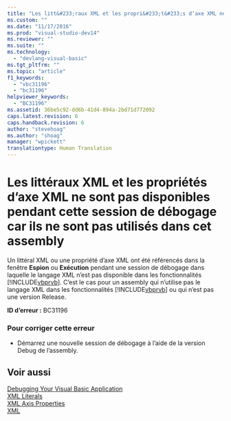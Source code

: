```yaml
---
title: "Les litt&#233;raux XML et les propri&#233;t&#233;s d’axe XML ne sont pas disponibles pendant cette session de d&#233;bogage car ils ne sont pas utilis&#233;s dans cet assembly | Microsoft Docs"
ms.custom: ""
ms.date: "11/17/2016"
ms.prod: "visual-studio-dev14"
ms.reviewer: ""
ms.suite: ""
ms.technology: 
  - "devlang-visual-basic"
ms.tgt_pltfrm: ""
ms.topic: "article"
f1_keywords: 
  - "vbc31196"
  - "bc31196"
helpviewer_keywords: 
  - "BC31196"
ms.assetid: 36be5c92-dd6b-41d4-894a-2bd71d772092
caps.latest.revision: 6
caps.handback.revision: 6
author: "stevehoag"
ms.author: "shoag"
manager: "wpickett"
translationtype: Human Translation
---
```

# Les litt&#233;raux XML et les propri&#233;t&#233;s d’axe XML ne sont pas disponibles pendant cette session de d&#233;bogage car ils ne sont pas utilis&#233;s dans cet assembly
Un littéral XML ou une propriété d’axe XML ont été référencés dans la fenêtre **Espion** ou **Exécution** pendant une session de débogage dans laquelle le langage XML n’est pas disponible dans les fonctionnalités [!INCLUDE[vbprvb](../../csharp/programming-guide/concepts/linq/includes/vbprvb_md.md)]. C’est le cas pour un assembly qui n’utilise pas le langage XML dans les fonctionnalités [!INCLUDE[vbprvb](../../csharp/programming-guide/concepts/linq/includes/vbprvb_md.md)] ou qui n’est pas une version Release.  
  
 **ID d’erreur :** BC31196  
  
### Pour corriger cette erreur  
  
-   Démarrez une nouvelle session de débogage à l’aide de la version Debug de l’assembly.  
  
## Voir aussi  
 [Debugging Your Visual Basic Application](../../visual-basic/developing-apps/debugging.md)   
 [XML Literals](../../visual-basic/language-reference/xml-literals/index.md)   
 [XML Axis Properties](../../visual-basic/language-reference/xml-axis/xml-axis-properties.md)   
 [XML](../../visual-basic/programming-guide/language-features/xml/index.md)